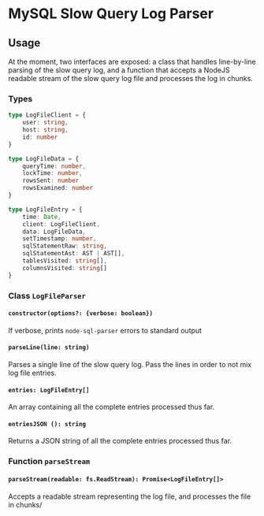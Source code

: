 # MySQL Slow Query Log Parser

## Usage
At the moment, two interfaces are exposed: a class that handles line-by-line parsing of the slow query log, and a function that accepts a NodeJS readable stream of the slow query log file and processes the log in chunks.

### Types
```ts
type LogFileClient = {
    user: string,
    host: string,
    id: number
}

type LogFileData = {
    queryTime: number,
    lockTime: number,
    rowsSent: number
    rowsExamined: number
}

type LogFileEntry = {
    time: Date,
    client: LogFileClient,
    data: LogFileData,
    setTimestamp: number,
    sqlStatementRaw: string,
    sqlStatementAst: AST | AST[],
    tablesVisited: string[],
    columnsVisited: string[]
}
```

### Class `LogFileParser`

#### `constructor(options?: {verbose: boolean})`
If verbose, prints `node-sql-parser` errors to standard output

#### `parseLine(line: string)`
Parses a single line of the slow query log. Pass the lines in order to not mix log file entries.

#### `entries: LogFileEntry[]`
An array containing all the complete entries processed thus far.

#### `entriesJSON (): string`
Returns a JSON string of all the complete entries processed thus far.

### Function `parseStream`
#### `parseStream(readable: fs.ReadStream): Promise<LogFileEntry[]>`
Accepts a readable stream representing the log file, and processes the file in chunks/